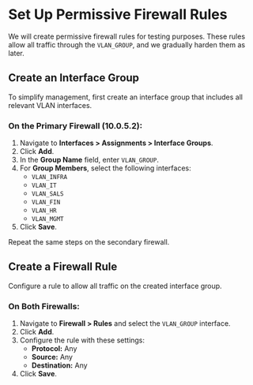 # Set Up Permissive Firewall Rules

We will create permissive firewall rules for testing purposes. These rules allow all traffic through the `VLAN_GROUP`, and we gradually harden them as later.

## Create an Interface Group

To simplify management, first create an interface group that includes all relevant VLAN interfaces.

### On the Primary Firewall (10.0.5.2):

1. Navigate to **Interfaces > Assignments > Interface Groups**.
2. Click **Add**.
3. In the **Group Name** field, enter `VLAN_GROUP`.
4. For **Group Members**, select the following interfaces:  
   - `VLAN_INFRA`
   - `VLAN_IT`
   - `VLAN_SALS`
   - `VLAN_FIN`
   - `VLAN_HR`
   - `VLAN_MGMT`
5. Click **Save**.

Repeat the same steps on the secondary firewall.

## Create a Firewall Rule

Configure a rule to allow all traffic on the created interface group.

### On Both Firewalls:

1. Navigate to **Firewall > Rules** and select the `VLAN_GROUP` interface.
2. Click **Add**.
3. Configure the rule with these settings:
   - **Protocol:** Any
   - **Source:** Any
   - **Destination:** Any
4. Click **Save**.